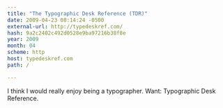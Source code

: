 ```yaml
---
title: "The Typographic Desk Reference (TDR)"
date: 2009-04-23 08:14:24 -0500
external-url: http://typedeskref.com/
hash: 9a2c2402c492d0528e9ba97216b38f8e
year: 2009
month: 04
scheme: http
host: typedeskref.com
path: /

---
```


I think I would really enjoy being a typographer. Want: Typographic Desk Reference. 
